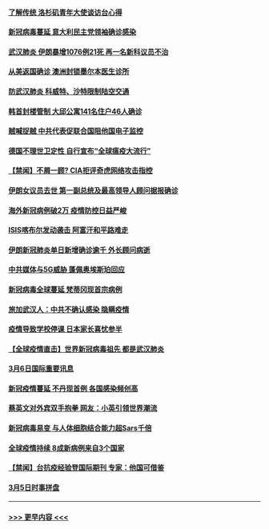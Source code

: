 #### [了解传统 洛杉矶青年大使谈访台心得](../pages/prog202/a102794378.md?t=03080231) 
#### [新冠病毒蔓延 意大利民主党领袖确诊感染](../pages/prog202/a102794368.md?t=03080231) 
#### [武汉肺炎 伊朗暴增1076例21死 再一名新科议员不治](../pages/prog202/a102794260.md?t=03080231) 
#### [从美返国确诊 澳洲封锁墨尔本医生诊所](../pages/prog202/a102794086.md?t=03080231) 
#### [防武汉肺炎 科威特、沙特限制陆空交通](../pages/prog202/a102793875.md?t=03080231) 
#### [韩首封楼管制 大邱公寓141名住户46人确诊](../pages/prog202/a102793841.md?t=03080231) 
#### [贼喊捉贼  中共代表促联合国阻他国电子监控](../pages/prog202/a102793638.md?t=03080231) 
#### [德国不理世卫定性 自行宣布“全球瘟疫大流行”](../pages/prog202/a102793673.md?t=03080231) 
#### [【禁闻】不屑一顾? CIA拒评奇虎网络攻击指控](../pages/prog202/a102793736.md?t=03080231) 
#### [伊朗女议员去世 第一副总统及最高领导人顾问据报确诊](../pages/prog202/a102793591.md?t=03080231) 
#### [海外新冠病例破2万 疫情防控日益严峻](../pages/prog202/a102793661.md?t=03080231) 
#### [ISIS喀布尔发动袭击 阿富汗和平路难走](../pages/prog202/a102793659.md?t=03080231) 
#### [伊朗新冠肺炎单日新增确诊逾千 外长顾问病逝](../pages/prog202/a102793574.md?t=03080231) 
#### [中共媒体与5G威胁 蓬佩奥埃斯珀回应](../pages/prog202/a102793514.md?t=03080231) 
#### [新冠病毒全球蔓延 梵蒂冈现首宗病例](../pages/prog202/a102793500.md?t=03080231) 
#### [旅加武汉人：中共不确认感染 隐瞒疫情](../pages/prog202/a102793446.md?t=03080231) 
#### [疫情导致学校停课 日本家长喜忧参半](../pages/prog202/a102793448.md?t=03080231) 
#### [【全球疫情直击】世界新冠病毒祖先 都是武汉肺炎](../pages/prog202/a102793272.md?t=03080231) 
#### [3月6日国际重要讯息](../pages/prog202/a102793252.md?t=03080231) 
#### [新冠疫情蔓延 不丹现首例 各国感染频创高](../pages/prog202/a102793120.md?t=03080231) 
#### [蔡英文对外宾双手抱拳 网友：小英引领世界潮流](../pages/prog202/a102793003.md?t=03080231) 
#### [新冠病毒易变 与人体细胞结合能力超Sars千倍](../pages/prog202/a102792974.md?t=03080231) 
#### [全球疫情持续 8成新病例来自3个国家](../pages/prog202/a102792857.md?t=03080231) 
#### [【禁闻】台抗疫经验登国际期刊 专家：他国可借鉴](../pages/prog202/a102792813.md?t=03080231) 
#### [3月5日时事拼盘](../pages/prog202/a102792802.md?t=03080231) 

----
#### [ >>> 更早内容 <<< ](../indexes/prog202-earlier.md)
